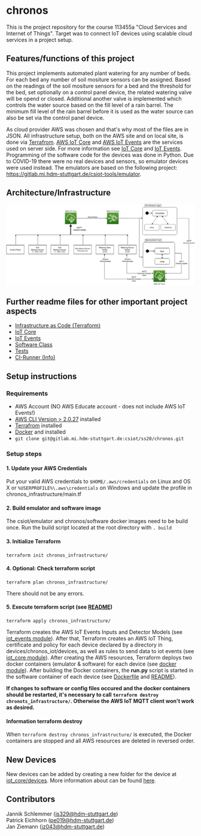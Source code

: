 # chronos

This is the project repository for the course 113455a "Cloud Services and Internet of Things".
Target was to connect IoT devices using scalable cloud services in a project setup.

## Features/functions of this project
This project implements automated plant watering for any number of beds. For each bed any number of
soil mositure sensors can be assigned. Based on the readings of the soil mositure sensors for a bed and the
threshold for the bed, set optionally on a control panel device, the related watering valve will be opend or closed.
Additional another valve is implemented which controls the water source based on the fill level of a rain barrel.
The minimum fill level of the rain barrel before it is used as the water source can also be set via the control panel device.

As cloud provider AWS was chosen and that's why most of the files are in JSON. All infrastructure setup,
both on the AWS site and on local site, is done via [Terrafrom](https://www.terraform.io/).
[AWS IoT Core](https://aws.amazon.com/iot-core/) and [AWS IoT Events](https://aws.amazon.com/iot-events/) are the services
used on server side. For more information see [IoT Core](iot_core/README.md) and [IoT Events](iot_events/README.md).
Programming of the software code for the devices was done in Python.
Due to COVID-19 there were no real devices and sensors, so emulator devices were used instead.
The emulators are based on the following project:
https://gitlab.mi.hdm-stuttgart.de/csiot-tools/emulator.

## Architecture/Infrastructure
![Architecture](presentation/Structure.png)

## Further readme files for other important project aspects
- [Infrastructure as Code (Terraform)](chronos_infrastructure/README.md)
- [IoT Core](iot_core/README.md)
- [IoT Events](iot_events/README.md)
- [Software Class](iot_core/software_class/README.md)
- [Tests](tests/README.md)
- [CI-Runner (Info)](CI-Runner.md)

## Setup instructions

### Requirements
- AWS Account (NO AWS Educate account - does not include AWS IoT Events!)
- [AWS CLI Version > 2.0.27](https://docs.aws.amazon.com/cli/latest/userguide/install-cliv2.html) installed
- [Terrafrom](https://www.terraform.io/) installed
- [Docker](https://www.docker.com/) and installed
- `git clone git@gitlab.mi.hdm-stuttgart.de:csiot/ss20/chronos.git`

### Setup steps

#### 1. Update your AWS Credentials
Put your valid AWS credentials to `$HOME/.aws/credentials` on Linux and OS X
or `%USERPROFILE%\.aws\credentials` on Windows and update the profile in chronos_infrastructure/main.tf

#### 2. Build emulator and software image
The csiot/emulator and chronos/software docker images need to be build once. Run the build script
located at the root directory with `. build`

#### 3. Initialize Terraform
`terraform init chronos_infrastructure/`

#### 4. Optional: Check terraform script
`terraform plan chronos_infrastructure/`

There should not be any errors.

#### 5. Execute terraform script (see [README](chronos_infrastructure/README.md))
`terraform apply chronos_infrastructure/`

Terraform creates the AWS IoT Events Inputs and Detector Models (see 
[iot_events module](chronos_infrastructure/iot_events/README.md)).
After that, Terraform creates an AWS IoT Thing, certificate and policy for each device declared by a
directory in devices/chronos_iot/devices, as well as rules to send data to iot events (see 
[iot_core module](chronos_infrastructure/iot_core/README.md)). 
After creating the AWS resources, Terraform deploys two docker containers (emulator & software) for 
each device (see [docker module](chronos_infrastructure/docker/README.md)). 
After building the Docker containers, the **run.py** script is started in the software container of each device (see
[Dockerfile](iot_core/Dockerfile) and [README](iot_core/README.md)).

__If changes to software or config files occured and the docker containers should be restarted, it's necessary to call__
__`terraform destroy chronots_infrastructure/`. Otherwise the AWS IoT MQTT client won't work as desired.__

#### Information terraform destroy
When `terraform destroy chronos_infrastructure/` is executed, the Docker containers are stopped and all AWS
resources are deleted in reversed order.

## New Devices
New devices can be added by creating a new folder for the device at [iot_core/devices](iot_core/devices).
More information about can be found [here](iot_core/README.md).

## Contributors
Jannik Schlemmer (js329@hdm-stuttgart.de)  
Patrick Eichhorn (pe019@hdm-stuttgart.de)  
Jan Ziemann (jz043@hdm-stuttgart.de)  

